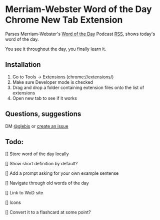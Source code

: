 # Merriam-Webster Word of the Day Chrome New Tab Extension

Parses Merriam-Webster's [Word of the Day](http://www.merriam-webster.com/word-of-the-day/) Podcast [RSS](http://www.merriam-webster.com/word/index.xml), shows today's word of the day. 

You see it throughout the day, you finally learn it.

## Installation

1. Go to Tools → Extensions (chrome://extensions/)
2. Make sure Developer mode is checked
3. Drag and drop a folder containing extension files onto the list of extensions
4. Open new tab to see if it works

## Questions, suggestions

DM [@glebis](https://twitter.com/glebis) or [create an issue](https://github.com/glebis/word-of-the-day-chrome-new-tab/issues)


## Todo:

[] Store word of the day locally

[] Show short definition by default?

[] Add a prompt asking for your own example sentense

[] Navigate through old words of the day

[] Link to WoD site

[] Icons

[] Convert it to a flashcard at some point?